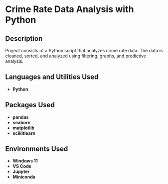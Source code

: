 # <h1>Crime Rate Data Analysis with Python</h1>

<h2>Description</h2>
Project consists of a Python script that analyzes crime rate data. The data is cleaned, sorted, and analyzed using filtering, graphs, and predictive analysis.
<br />


<h2>Languages and Utilities Used</h2>

- <b>Python</b>

<h2>Packages Used</h2>

- <b>pandas</b>
- <b>seaborn</b>
- <b>matplotlib</b>
- <b>scikitlearn</b>

<h2>Environments Used </h2>

- <b>Windows 11</b>
- <b>VS Code</b>
- <b>Jupyter</b>
- <b>Miniconda</b>

<!--
 ```diff
- text in red
+ text in green
! text in orange
# text in gray
@@ text in purple (and bold)@@
```
--!>
